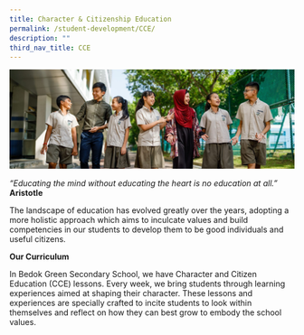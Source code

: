 ```yaml
---
title: Character & Citizenship Education
permalink: /student-development/CCE/
description: ""
third_nav_title: CCE
---
```


![](/images/CLASS-e1570004311158.jpg)

*“Educating the mind without educating the heart is no education at all.”*<br>
**Aristotle**

The landscape of education has evolved greatly over the years, adopting a more holistic approach which aims to inculcate values and build competencies in our students to develop them to be good individuals and useful citizens.

**Our Curriculum**

In Bedok Green Secondary School, we have Character and Citizen Education (CCE) lessons. Every week, we bring students through learning experiences aimed at shaping their character. These lessons and experiences are specially crafted to incite students to look within themselves and reflect on how they can best grow to embody the school values.